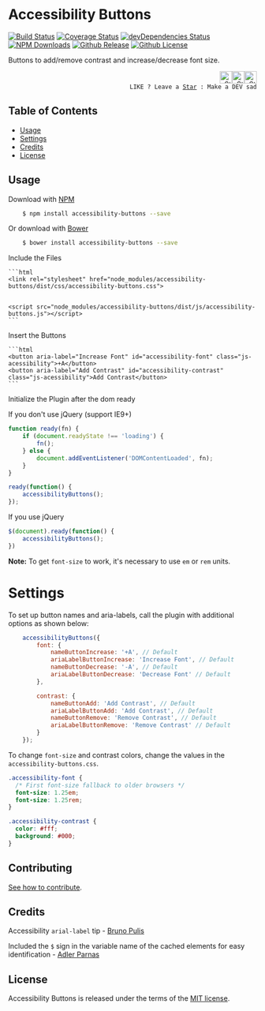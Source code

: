# Accessibility Buttons

[![Build Status](https://travis-ci.org/tiagoporto/accessibility-buttons.svg)](https://travis-ci.org/tiagoporto/accessibility-buttons)
[![Coverage Status](https://img.shields.io/coveralls/tiagoporto/accessibility-buttons.svg)](https://coveralls.io/github/tiagoporto/accessibility-buttons)
[![devDependencies Status](https://david-dm.org/tiagoporto/accessibility-buttons/dev-status.svg)](https://david-dm.org/tiagoporto/accessibility-buttons?type=dev)
[![NPM Downloads](https://img.shields.io/npm/dt/accessibility-buttons.svg)](https://www.npmjs.com/package/accessibility-buttons)
[![Github Release](https://img.shields.io/github/release/tiagoporto/accessibility-buttons.svg)](https://github.com/tiagoporto/accessibility-buttons/releases)
[![Github License](https://img.shields.io/github/license/tiagoporto/accessibility-buttons.svg)](https://raw.githubusercontent.com/tiagoporto/accessibility-buttons/master/LICENSE.md)

Buttons to add/remove contrast and increase/decrease font size.

<p align="right">
  <img src="http://icons.iconarchive.com/icons/icons8/christmas-flat-color/256/star-icon.png" alt="Star" height="25"><img src="http://icons.iconarchive.com/icons/icons8/christmas-flat-color/256/star-icon.png" alt="Star" height="25"><img src="http://icons.iconarchive.com/icons/icons8/christmas-flat-color/256/star-icon.png" alt="Star" height="25"><br>
  <code>LIKE ? Leave a <a href="https://github.com/tiagoporto/accessibility-buttons">Star</a> : Make a DEV sad</code>
</p>


## Table of Contents

* [Usage](#usage)
* [Settings](#settings)
* [Credits](#credits)
* [License](#license)

## Usage

Download with [NPM](https://npmjs.com)

```sh
    $ npm install accessibility-buttons --save
```

Or download with [Bower](http://bower.io/)

```sh
    $ bower install accessibility-buttons --save
```

Include the Files

    ```html
    <link rel="stylesheet" href="node_modules/accessibility-buttons/dist/css/accessibility-buttons.css">


    <script src="node_modules/accessibility-buttons/dist/js/accessibility-buttons.js"></script>
    ```


Insert the Buttons

    ```html
    <button aria-label="Increase Font" id="accessibility-font" class="js-acessibility">+A</button>
    <button aria-label="Add Contrast" id="accessibility-contrast" class="js-acessibility">Add Contrast</button>
    ```


Initialize the Plugin after the dom ready

If you don't use jQuery (support IE9+)
```js
function ready(fn) {
    if (document.readyState !== 'loading') {
        fn();
    } else {
        document.addEventListener('DOMContentLoaded', fn);
    }
}

ready(function() {
    accessibilityButtons();
});
```

If you use jQuery
```js
$(document).ready(function() {
    accessibilityButtons();
})
```

**Note:** To get `font-size` to work, it's necessary to use `em` or `rem` units.

# Settings

To set up button names and aria-labels, call the plugin with additional options as shown below:

```javascript
    accessibilityButtons({
        font: {
            nameButtonIncrease: '+A', // Default
            ariaLabelButtonIncrease: 'Increase Font', // Default
            nameButtonDecrease: '-A', // Default
            ariaLabelButtonDecrease: 'Decrease Font' // Default
        },

        contrast: {
            nameButtonAdd: 'Add Contrast', // Default
            ariaLabelButtonAdd: 'Add Contrast', // Default
            nameButtonRemove: 'Remove Contrast', // Default
            ariaLabelButtonRemove: 'Remove Contrast' // Default
        }
    });
```

To change `font-size` and contrast colors, change the values in the `accessibility-buttons.css`.

```css
.accessibility-font {
  /* First font-size fallback to older browsers */
  font-size: 1.25em;
  font-size: 1.25rem;
}

.accessibility-contrast {
  color: #fff;
  background: #000;
}
```


## Contributing

[See how to contribute](CONTRIBUTING.md).

## Credits

Accessibility `arial-label` tip - [Bruno Pulis](https://github.com/brunopulis)

Included the `$` sign in the variable name of the cached elements for easy identification  - [Adler Parnas](https://github.com/adlerparnas)

## License

Accessibility Buttons is released under the terms of the [MIT license](https://github.com/tiagoporto/accessibility-buttons/blob/master/LICENSE).